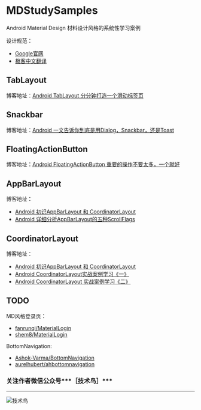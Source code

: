 # MDStudySamples

Android Material Design 材料设计风格的系统性学习案例

设计规范：
- [Google官网](https://material.google.com/)
- [极客中文翻译](http://wiki.jikexueyuan.com/project/material-design/)

## TabLayout
博客地址：[Android TabLayout 分分钟打造一个滑动标签页](http://www.jianshu.com/p/39a66373498c)

## Snackbar
博客地址：[Android 一文告诉你到底是用Dialog，Snackbar，还是Toast](http://www.jianshu.com/p/9eb3b17b0e77)

## FloatingActionButton
博客地址：[Android FloatingActionButton 重要的操作不要太多，一个就好](http://www.jianshu.com/p/5328b2eee827)

## AppBarLayout
博客地址：
- [Android 初识AppBarLayout 和 CoordinatorLayout](http://www.jianshu.com/p/ab04627cce58)
- [Android 详细分析AppBarLayout的五种ScrollFlags](http://www.jianshu.com/p/7caa5f4f49bd)

## CoordinatorLayout
博客地址：
- [Android 初识AppBarLayout 和 CoordinatorLayout](http://www.jianshu.com/p/ab04627cce58)
- [Android CoordinatorLayout实战案例学习《一》](http://www.jianshu.com/p/4b0f3c80ebc9)
- [Android CoordinatorLayout 实战案例学习《二》](http://www.jianshu.com/p/360fd368936d)

## TODO

MD风格登录页：
- [fanrunqi/MaterialLogin](https://github.com/fanrunqi/MaterialLogin)
- [shem8/MaterialLogin](https://github.com/shem8/MaterialLogin)

BottomNavigation:
- [Ashok-Varma/BottomNavigation](https://github.com/Ashok-Varma/BottomNavigation)
- [aurelhubert/ahbottomnavigation](https://github.com/aurelhubert/ahbottomnavigation)

### 关注作者微信公众号***［技术鸟］***
----
![技术鸟](http://open.weixin.qq.com/qr/code/?username=NiaoTech)


